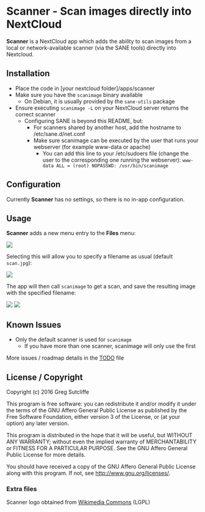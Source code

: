 # Scanner - Scan images directly into NextCloud

**Scanner** is a NextCloud app which adds the ability to scan images from a
local or network-available scanner (via the SANE tools) directly into
Nextcloud.

## Installation

* Place the code in [your nextcloud folder]/apps/scanner
* Make sure you have the `scanimage` binary available
  * On Debian, it is usually provided by the `sane-utils` package
* Ensure executing `scanimage -L` on your NextCloud server returns the correct scanner
  * Configuring SANE is beyond this README, but:
    * For scanners shared by another host, add the hostname to /etc/sane.d/net.conf
    * Make sure scanimage can be executed by the user that runs your webserver (for example www-data or apache)
      * You can add this line to your /etc/sudoers file (change the user to the corresponding one running the webserver):
      `www-data ALL = (root) NOPASSWD: /usr/bin/scanimage`

## Configuration

Currently **Scanner** has no settings, so there is no in-app configuration.

## Usage

**Scanner** adds a new menu entry to the **Files** menu:

![](./screenshots/menu.png)

Selecting this will allow you to specify a filename as usual (default `scan.jpg`):

![](./screenshots/scan.png)

The app will then call `scanimage` to get a scan, and save the resulting image with the specified filename:

![](./screenshots/result.png)
![](./screenshots/show.png)

## Known Issues

* Only the default scanner is used for `scanimage`
  * If you have more than one scanner, scanimage will only use the first
  
More issues / roadmap details in the [TODO](TODO.md) file

## License / Copyright

Copyright (c) 2016 Greg Sutcliffe

This program is free software: you can redistribute it and/or modify
it under the terms of the GNU Affero General Public License as published by
the Free Software Foundation, either version 3 of the License, or
(at your option) any later version.

This program is distributed in the hope that it will be useful,
but WITHOUT ANY WARRANTY; without even the implied warranty of
MERCHANTABILITY or FITNESS FOR A PARTICULAR PURPOSE.  See the
GNU Affero General Public License for more details.

You should have received a copy of the GNU Affero General Public License
along with this program.  If not, see <http://www.gnu.org/licenses/>.

### Extra files

Scanner logo obtained from
[Wikimedia Commons](https://commons.wikimedia.org/wiki/File:Gnome-dev-scanner.svg)
(LGPL)
